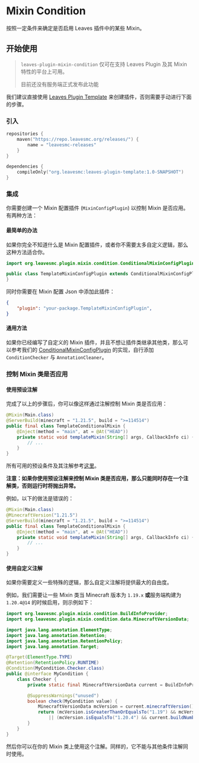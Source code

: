 # Mixin Condition

按照一定条件来确定是否启用 Leaves 插件中的某些 Mixin。

## 开始使用

> `leaves-plugin-mixin-condition` 仅可在支持 Leaves Plugin 及其 Mixin 特性的平台上可用。
>
> 目前还没有服务端正式发布此功能

我们建议直接使用 [Leaves Plugin Template](https://github.com/LeavesMC/leaves-plugin-template) 来创建插件，否则需要手动进行下面的步骤。

### 引入

```kts
repositories {
    maven("https://repo.leavesmc.org/releases/") {
        name = "leavesmc-releases"
    }
}

dependencies {
    compileOnly("org.leavesmc:leaves-plugin-template:1.0-SNAPSHOT")
}
```

### 集成

你需要创建一个 Mixin 配置插件 (`MixinConfigPlugin`) 以控制 Mixin 是否应用。有两种方法：

#### 最简单的办法

如果你完全不知道什么是 Mixin 配置插件，或者你不需要太多自定义逻辑，那么这种方法适合你。

```java
import org.leavesmc.plugin.mixin.condition.ConditionalMixinConfigPlugin;

public class TemplateMixinConfigPlugin extends ConditionalMixinConfigPlugin {
}
```

同时你需要在 Mixin 配置 Json 中添加此插件：

```json lines
{
    "plugin": "your-package.TemplateMixinConfigPlugin",
}
```

#### 通用方法

如果你已经编写了自定义的 Mixin 插件，并且不想让插件类继承其他类，那么可以参考我们的 [ConditionalMixinConfigPlugin](src/main/java/org/leavesmc/plugin/mixin/condition/ConditionalMixinConfigPlugin.java) 
的实现，自行添加 `ConditionChecker` 与 `AnnotationCleaner`。

### 控制 Mixin 类是否应用

#### 使用预设注解

完成了以上的步骤后，你可以像这样通过注解控制 Mixin 类是否应用：
```java
@Mixin(Main.class)
@ServerBuild(minecraft = "1.21.5", build = ">=114514")
public final class TemplateConditionalMixin {
    @Inject(method = "main", at = @At("HEAD"))
    private static void templateMixin(String[] args, CallbackInfo ci) {
        // ...
    }
}
```
所有可用的预设条件及其注解参考[这里](preset-conditions.md)。

**注意：如果你使用预设注解来控制 Mixin 类是否应用，那么只能同时存在一个注解类，否则运行时将抛出异常。**

例如，以下的做法是错误的：
```java
@Mixin(Main.class)
@MinecraftVersion("1.21.5")
@ServerBuild(minecraft = "1.21.5", build = ">=114514")
public final class TemplateConditionalMixin {
    @Inject(method = "main", at = @At("HEAD"))
    private static void templateMixin(String[] args, CallbackInfo ci) {
        // ...
    }
}
```

#### 使用自定义注解

如果你需要定义一些特殊的逻辑，那么自定义注解将提供最大的自由度。

例如，我们需要让一些 Mixin 类当 Minecraft 版本为 `1.19.x` **或**服务端构建为 `1.20.4@14` 的时候启用，则示例如下：
```java
import org.leavesmc.plugin.mixin.condition.BuildInfoProvider;
import org.leavesmc.plugin.mixin.condition.data.MinecraftVersionData;

import java.lang.annotation.ElementType;
import java.lang.annotation.Retention;
import java.lang.annotation.RetentionPolicy;
import java.lang.annotation.Target;

@Target(ElementType.TYPE)
@Retention(RetentionPolicy.RUNTIME)
@Condition(MyCondition.Checker.class)
public @interface MyCondition {
    class Checker {
        private static final MinecraftVersionData current = BuildInfoProvider.INSTANCE.getBuildInfo();

        @SuppressWarnings("unused")
        boolean check(MyCondition value) {
            MinecraftVersionData mcVersion = current.minecraftVersion();
            return (mcVersion.isGreaterThanOrEqualsTo("1.19") && mcVersion.isLessThan("1.20"))
                || (mcVersion.isEqualsTo("1.20.4") && current.buildNumber() == 14);
        }
    }
}
```
然后你可以在你的 Mixin 类上使用这个注解。同样的，它不能与其他条件注解同时使用。